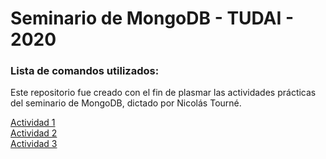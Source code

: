# Seminario de MongoDB - TUDAI - 2020

### Lista de comandos utilizados:
Este repositorio fue creado con el fin de plasmar las actividades prácticas del seminario de MongoDB, dictado por Nicolás Tourné.

[Actividad 1](actividad1.md)  
[Actividad 2](actividad2.md)  
[Actividad 3](actividad3.md)  
